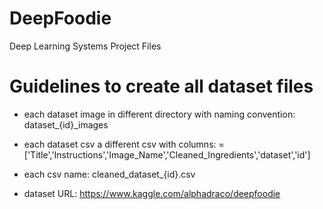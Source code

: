 # DeepFoodie

Deep Learning Systems Project Files



# Guidelines to create all dataset files

* each dataset image in different directory with naming convention: dataset_{id}_images
* each dataset csv a different csv with columns: = ['Title','Instructions','Image_Name','Cleaned_Ingredients','dataset','id']
* each csv name: cleaned_dataset_{id}.csv

* dataset URL: https://www.kaggle.com/alphadraco/deepfoodie
